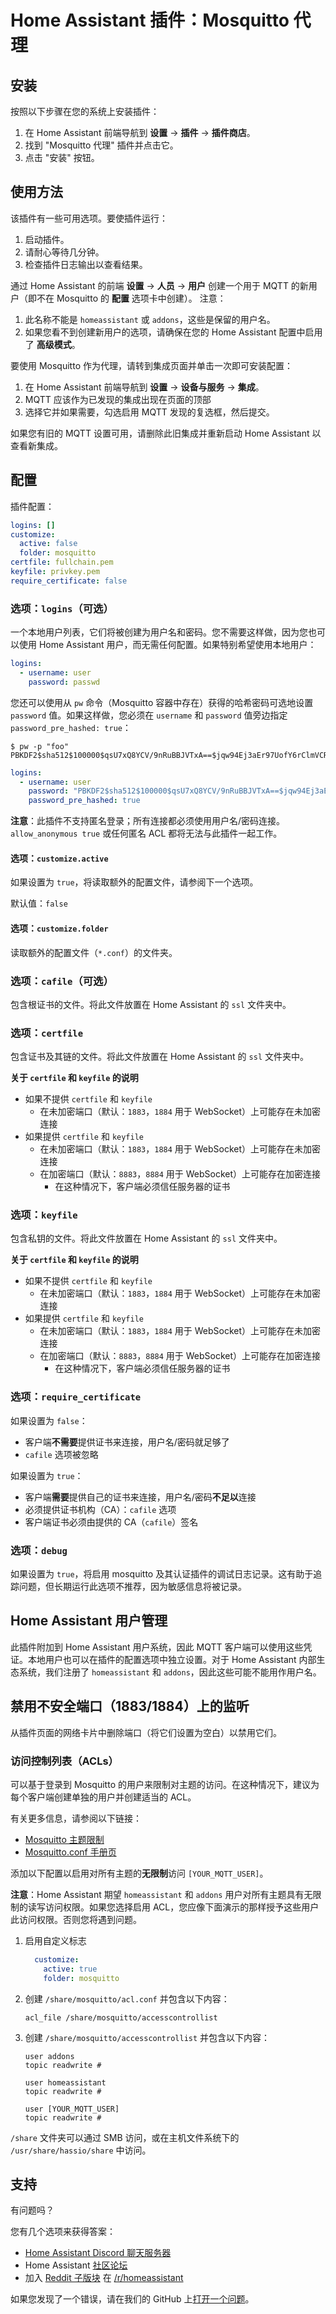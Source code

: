 # Home Assistant 插件：Mosquitto 代理

## 安装

按照以下步骤在您的系统上安装插件：

1. 在 Home Assistant 前端导航到 **设置** -> **插件** -> **插件商店**。
2. 找到 "Mosquitto 代理" 插件并点击它。
3. 点击 "安装" 按钮。

## 使用方法

该插件有一些可用选项。要使插件运行：

1. 启动插件。
2. 请耐心等待几分钟。
3. 检查插件日志输出以查看结果。

通过 Home Assistant 的前端 **设置** -> **人员** -> **用户** 创建一个用于 MQTT 的新用户（即不在 Mosquitto 的 **配置** 选项卡中创建）。
注意：

1. 此名称不能是 `homeassistant` 或 `addons`，这些是保留的用户名。
2. 如果您看不到创建新用户的选项，请确保在您的 Home Assistant 配置中启用了 **高级模式**。

要使用 Mosquitto 作为代理，请转到集成页面并单击一次即可安装配置：

1. 在 Home Assistant 前端导航到 **设置** -> **设备与服务** -> **集成**。
2. MQTT 应该作为已发现的集成出现在页面的顶部
3. 选择它并如果需要，勾选启用 MQTT 发现的复选框，然后提交。

如果您有旧的 MQTT 设置可用，请删除此旧集成并重新启动 Home Assistant 以查看新集成。

## 配置

插件配置：

```yaml
logins: []
customize:
  active: false
  folder: mosquitto
certfile: fullchain.pem
keyfile: privkey.pem
require_certificate: false
```

### 选项：`logins`（可选）

一个本地用户列表，它们将被创建为用户名和密码。您不需要这样做，因为您也可以使用 Home Assistant 用户，而无需任何配置。如果特别希望使用本地用户：

```yaml
logins:
  - username: user
    password: passwd
```

您还可以使用从 `pw` 命令（Mosquitto 容器中存在）获得的哈希密码可选地设置 `password` 值。如果这样做，您必须在 `username` 和 `password` 值旁边指定 `password_pre_hashed: true`：

```console
$ pw -p "foo"
PBKDF2$sha512$100000$qsU7xQ8YCV/9nRuBBJVTxA==$jqw94Ej3aEr97UofY6rClmVCRkTdDiubQW0A6ZYmUI+pZjW9Hax+2w2FeYB3y5ut1SliB7+HAwIl2iONLKkohw==
```

```yaml
logins:
  - username: user
    password: "PBKDF2$sha512$100000$qsU7xQ8YCV/9nRuBBJVTxA==$jqw94Ej3aEr97UofY6rClmVCRkTdDiubQW0A6ZYmUI+pZjW9Hax+2w2FeYB3y5ut1SliB7+HAwIl2iONLKkohw=="
    password_pre_hashed: true
```

**注意**：此插件不支持匿名登录；所有连接都必须使用用户名/密码连接。`allow_anonymous true` 或任何匿名 ACL 都将无法与此插件一起工作。

#### 选项：`customize.active`

如果设置为 `true`，将读取额外的配置文件，请参阅下一个选项。

默认值：`false`

#### 选项：`customize.folder`

读取额外的配置文件（`*.conf`）的文件夹。

### 选项：`cafile`（可选）

包含根证书的文件。将此文件放置在 Home Assistant 的 `ssl` 文件夹中。

### 选项：`certfile`

包含证书及其链的文件。将此文件放置在 Home Assistant 的 `ssl` 文件夹中。

**关于 `certfile` 和 `keyfile` 的说明**  
- 如果不提供 `certfile` 和 `keyfile`
  - 在未加密端口（默认：`1883`，`1884` 用于 WebSocket）上可能存在未加密连接
- 如果提供 `certfile` 和 `keyfile`
  - 在未加密端口（默认：`1883`，`1884` 用于 WebSocket）上可能存在未加密连接
  - 在加密端口（默认：`8883`，`8884` 用于 WebSocket）上可能存在加密连接
     - 在这种情况下，客户端必须信任服务器的证书

### 选项：`keyfile`

包含私钥的文件。将此文件放置在 Home Assistant 的 `ssl` 文件夹中。

**关于 `certfile` 和 `keyfile` 的说明**  
- 如果不提供 `certfile` 和 `keyfile`
  - 在未加密端口（默认：`1883`，`1884` 用于 WebSocket）上可能存在未加密连接
- 如果提供 `certfile` 和 `keyfile`
  - 在未加密端口（默认：`1883`，`1884` 用于 WebSocket）上可能存在未加密连接
  - 在加密端口（默认：`8883`，`8884` 用于 WebSocket）上可能存在加密连接
     - 在这种情况下，客户端必须信任服务器的证书

### 选项：`require_certificate`

如果设置为 `false`：
- 客户端**不需要**提供证书来连接，用户名/密码就足够了
- `cafile` 选项被忽略

如果设置为 `true`：
- 客户端**需要**提供自己的证书来连接，用户名/密码**不足以**连接
- 必须提供证书机构（CA）：`cafile` 选项
- 客户端证书必须由提供的 CA（`cafile`）签名

### 选项：`debug`

如果设置为 `true`，将启用 mosquitto 及其认证插件的调试日志记录。这有助于追踪问题，但长期运行此选项不推荐，因为敏感信息将被记录。

## Home Assistant 用户管理

此插件附加到 Home Assistant 用户系统，因此 MQTT 客户端可以使用这些凭证。本地用户也可以在插件的配置选项中独立设置。对于 Home Assistant 内部生态系统，我们注册了 `homeassistant` 和 `addons`，因此这些可能不能用作用户名。

## 禁用不安全端口（1883/1884）上的监听

从插件页面的网络卡片中删除端口（将它们设置为空白）以禁用它们。

### 访问控制列表（ACLs）

可以基于登录到 Mosquitto 的用户来限制对主题的访问。在这种情况下，建议为每个客户端创建单独的用户并创建适当的 ACL。

有关更多信息，请参阅以下链接：

- [Mosquitto 主题限制](http://www.steves-internet-guide.com/topic-restriction-mosquitto-configuration/)
- [Mosquitto.conf 手册页](https://mosquitto.org/man/mosquitto-conf-5.html)

添加以下配置以启用对所有主题的**无限制**访问 `[YOUR_MQTT_USER]`。

**注意**：Home Assistant 期望 `homeassistant` 和 `addons` 用户对所有主题具有无限制的读写访问权限。如果您选择启用 ACL，您应像下面演示的那样授予这些用户此访问权限。否则您将遇到问题。

1. 启用自定义标志

    ```yaml
      customize:
        active: true
        folder: mosquitto
    ```

2. 创建 `/share/mosquitto/acl.conf` 并包含以下内容：

    ```text
    acl_file /share/mosquitto/accesscontrollist
    ```

3. 创建 `/share/mosquitto/accesscontrollist` 并包含以下内容：

    ```text
    user addons
    topic readwrite #
    
    user homeassistant
    topic readwrite #
    
    user [YOUR_MQTT_USER]
    topic readwrite #
    ```

`/share` 文件夹可以通过 SMB 访问，或在主机文件系统下的 `/usr/share/hassio/share` 中访问。

## 支持

有问题吗？

您有几个选项来获得答案：

- [Home Assistant Discord 聊天服务器][discord]
- Home Assistant [社区论坛][forum]
- 加入 [Reddit 子版块][reddit] 在 [/r/homeassistant][reddit]

如果您发现了一个错误，请在我们的 GitHub 上[打开一个问题][issue]。

[discord]: https://discord.gg/c5DvZ4e
[forum]: https://community.home-assistant.io
[issue]: https://github.com/home-assistant/addons/issues
[reddit]: https://reddit.com/r/homeassistant
[repository]: https://github.com/hassio-addons/repository
[mosquitto]: https://mosquitto.org/